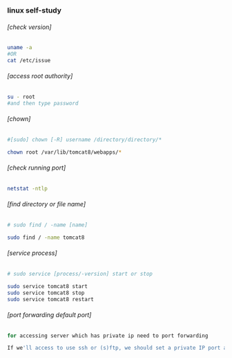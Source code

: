 ### linux self-study
  
###### [check version]
```sh
uname -a
#OR
cat /etc/issue
```
  
###### [access root authority]
```sh
su - root
#and then type password
```
  
###### [chown]
```sh
#[sudo] chown [-R] username /directory/directory/*

chown root /var/lib/tomcat8/webapps/*
```
  
###### [check running port]
```sh
netstat -ntlp
```
  
###### [find directory or file name]
```sh
# sudo find / -name [name] 

sudo find / -name tomcat8
```
  
###### [service process]
```sh
# sudo service [process/-version] start or stop

sudo service tomcat8 start
sudo service tomcat8 stop
sudo service tomcat8 restart
```  
  
###### [port forwarding default port]
```sh
for accessing server which has private ip need to port forwarding

If we'll access to use ssh or (s)ftp, we should set a private IP port as 22
